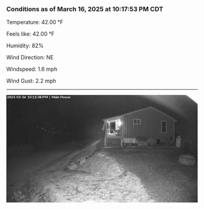 ### Conditions as of March 16, 2025 at 10:17:53 PM CDT 

Temperature: 42.00 &deg;F

Feels like: 42.00 &deg;F

Humidity: 82%

Wind Direction: NE

Windspeed: 1.6 mph

Wind Gust: 2.2 mph

---

<img src="./images/latest.jpeg"/>

